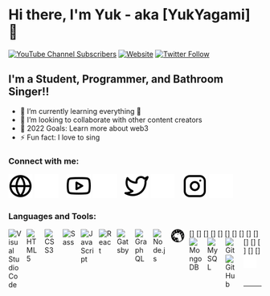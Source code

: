 # Hi there, I'm Yuk - aka [YukYagami] 👋 

[![YouTube Channel Subscribers](https://img.shields.io/youtube/channel/subscribers/UCDCHcqyeQgJ-jVSd6VJkbCw?logo=youtube&logoColor=red&style=for-the-badge)][youtube]
[![Website](https://img.shields.io/website?label=unknown.com&style=for-the-badge&url=https%3A%2F%2Fcodestackr.com)](https://www.comunicaffe.com/wp-content/uploads/2013/07/under-construction1.jpg)
[![Twitter Follow](https://img.shields.io/twitter/follow/YukYagami?color=1DA1F2&logo=twitter&style=for-the-badge)](https://twitter.com/YukYagami)




## I'm a Student, Programmer, and Bathroom Singer!!

- 🌱 I’m currently learning everything 🤣
- 👯 I’m looking to collaborate with other content creators
- 🥅 2022 Goals: Learn more about web3
- ⚡ Fun fact: I love to sing 

### Connect with me:

[![website](./img/globe-light.svg)](https://www.comunicaffe.com/wp-content/uploads/2013/07/under-construction1.jpg#gh-light-mode-only)
[![website](./img/globe-dark.svg)](https://www.comunicaffe.com/wp-content/uploads/2013/07/under-construction1.jpg#gh-dark-mode-only)
&nbsp;&nbsp;
[![website](./img/youtube-light.svg)](https://www.youtube.com/channel/UC0_nI6MVxs0ZQfHzfFqy0bw#gh-light-mode-only)
[![website](./img/youtube-dark.svg)](https://www.youtube.com/channel/UC0_nI6MVxs0ZQfHzfFqy0bw#gh-dark-mode-only)
&nbsp;&nbsp;
[![website](./img/twitter-light.svg)](https://twitter.com/YukYagami#gh-light-mode-only)
[![website](./img/twitter-dark.svg)](https://twitter.com/YukYagami#gh-dark-mode-only)
&nbsp;&nbsp;
[![website](./img/instagram-light.svg)](https://www.instagram.com/system_react/r#gh-light-mode-only)
[![website](./img/instagram-dark.svg)](https://www.instagram.com/system_react/#gh-dark-mode-only)

### Languages and Tools:

[<img align="left" alt="Visual Studio Code" width="26px" src="https://cdn.jsdelivr.net/gh/devicons/devicon/icons/vscode/vscode-original.svg" style="padding-right:10px;" />]
[<img align="left" alt="HTML5" width="26px" src="https://cdn.jsdelivr.net/gh/devicons/devicon/icons/html5/html5-original.svg" style="padding-right:10px;" />]
[<img align="left" alt="CSS3" width="26px" src="https://cdn.jsdelivr.net/gh/devicons/devicon/icons/css3/css3-original.svg" style="padding-right:10px;" />]
[<img align="left" alt="Sass" width="26px" src="https://cdn.jsdelivr.net/gh/devicons/devicon/icons/sass/sass-original.svg" style="padding-right:10px;" />]
[<img align="left" alt="JavaScript" width="26px" src="https://cdn.jsdelivr.net/gh/devicons/devicon/icons/javascript/javascript-original.svg" style="padding-right:10px;" />]
[<img align="left" alt="React" width="26px" src="https://cdn.jsdelivr.net/gh/devicons/devicon/icons/react/react-original.svg" style="padding-right:10px;" />]
[<img align="left" alt="Gatsby" width="26px" src="https://cdn.jsdelivr.net/gh/devicons/devicon/icons/gatsby/gatsby-original.svg" style="padding-right:10px;" />]
[<img align="left" alt="GraphQL" width="26px" src="https://cdn.jsdelivr.net/gh/devicons/devicon/icons/graphql/graphql-plain.svg" style="padding-right:10px;" />]
[<img align="left" alt="Node.js" width="26px" src="https://cdn.jsdelivr.net/gh/devicons/devicon/icons/nodejs/nodejs-original.svg" style="padding-right:10px;" />]
[<img align="left" alt="Deno" width="26px" src="./img/deno-light.svg" style="padding-right:10px;" />]
[<img align="left" alt="MongoDB" width="26px" src="https://cdn.jsdelivr.net/gh/devicons/devicon/icons/mongodb/mongodb-original.svg" style="padding-right:10px;" />]
[<img align="left" alt="MySQL" width="26px" src="https://cdn.jsdelivr.net/gh/devicons/devicon/icons/mysql/mysql-original.svg" style="padding-right:10px;" />]
[<img align="left" alt="Git" width="26px" src="https://cdn.jsdelivr.net/gh/devicons/devicon/icons/git/git-original.svg" style="padding-right:10px;" />]
[<img align="left" alt="GitHub" width="26px" src="https://user-images.githubusercontent.com/3369400/139447912-e0f43f33-6d9f-45f8-be46-2df5bbc91289.png" style="padding-right:10px;" />]
[<img align="left" alt="Terminal" width="26px" src="./img/terminal-dark.svg" />]

<br />
<br />

---



[website]: https://www.comunicaffe.com/wp-content/uploads/2013/07/under-construction1.jpg
[twitter]: https://twitter.com/YukYagami
[youtube]: https://www.youtube.com/channel/UC0_nI6MVxs0ZQfHzfFqy0bw
[instagram]: https://www.instagram.com/system_react/


